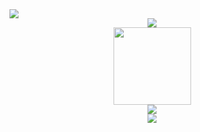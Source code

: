 <img src="https://daimaxiaofeiwu.oss-cn-guangzhou.aliyuncs.com/img/202312102033439.webp" style="max-width: 100%; max-height: 100vh;">
<div align="center"> <img src="https://github-readme-stats.vercel.app/api/top-langs/?username=sun0225SUN&hide_title=true&hide_border=true&layout=compact&langs_count=6&text_color=000&icon_color=fff&bg_color=0,52fa5a,4dfcff,c64dff&theme=graywhite" /> </div>
<div align="center"> <img height="137px" src="https://github-readme-stats.vercel.app/api?username=sun0225SUN&hide_title=true&hide_border=true&show_icons=trueline_height=21&text_color=000&icon_color=000&bg_color=0,ea6161,ffc64d,fffc4d,52fa5a&theme=graywhite" /> </div>
<div align="center"> <img src="https://github-readme-streak-stats.herokuapp.com/?user=VNJKDBHJK" /> </div>
<div align="center"> <img src="https://github-profile-trophy.vercel.app/?username=VNJKDBHJK" /> </div>
